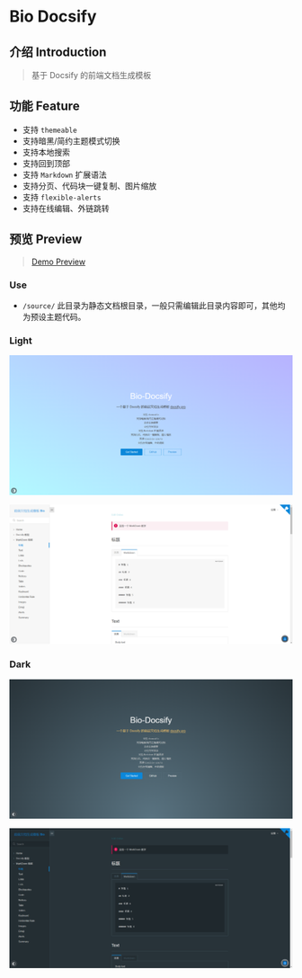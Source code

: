 # Bio Docsify

## 介绍 Introduction

> 基于 Docsify 的前端文档生成模板

## 功能 Feature

* 支持 `themeable`
* 支持暗黑/简约主题模式切换
* 支持本地搜索
* 支持回到顶部
* 支持 `Markdown` 扩展语法
* 支持分页、代码块一键复制、图片缩放
* 支持 `flexible-alerts`
* 支持在线编辑、外链跳转

## 预览 Preview

> [Demo Preview](http://bio.biugle.cn)

### Use

* `/source/` 此目录为静态文档根目录，一般只需编辑此目录内容即可，其他均为预设主题代码。

### Light

![](./preview/light.png)

![](./preview/light.pre.png)

### Dark

![](./preview/dark.png)

![](./preview/dark.pre.png)